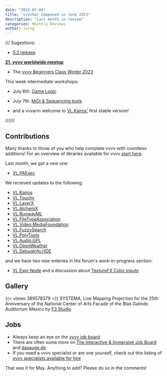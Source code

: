 ```yaml
---
date: "2023-07-04"
title: "vvvvhat happened in June 2023"
description: "Last month in review"
categories: Monthly Reviews
author: joreg
---
```


///
Sugestions:

* [5.2 release](https://thegraybook.vvvv.org/changelog/5.x.html)

 **[21. vvvv worldwide meetup](https://visualprogramming.net/blog/2023/21.-vvvv-worldwide-meetup/)** 

* The [vvvv Beginners Class Winter 2023](https://visualprogramming.net/blog/2023/vvvv-beginner-class-winter-2023/)

This week intermediate workshops:
* July 6th: [Game Logic](https://thenodeinstitute.org/courses/ss23-vvvv-game-logic/)
* July 7th: [MiDi & Sequencing tools](https://thenodeinstitute.org/courses/ss23-vvvv-15-midi-sequencing-tools/)


* and a vvvarm welcome to [VL.Kairos'](https://opencollective.com/kairos-research-lab/updates/kairos-1-1-release) first stable version!

//////



## Contributions
Many thanks to those of you who help complete vvvv with countless additions! For an overview of libraries available for vvvv [start here](https://thegraybook.vvvv.org/reference/libraries/overview.html).

Last month, we got a new one:
- [VL.PAExec](https://www.nuget.org/packages/VL.PAExec)

We received updates to the following:

- [VL.Kairos](https://www.nuget.org/packages/VL.Kairos)
- [VL.Touchy](https://www.nuget.org/packages/VL.Touchy)
- [VL.LayerX](https://www.nuget.org/packages/VL.LayerX)
- [VL.AlchemX](https://www.nuget.org/packages/VL.AlchemX)
- [VL.RunwayML](https://www.nuget.org/packages/VL.RunwayML)
- [VL.FileTypeAssociation](https://www.nuget.org/packages/VL.FileTypeAssociation)
- [VL.Video.MediaFoundation](https://www.nuget.org/packages/VL.Video.MediaFoundation)
- [VL.FuzzySearch](https://www.nuget.org/packages/VL.FuzzySearch)
- [VL.PolyTools](https://www.nuget.org/packages/VL.PolyTools)
- [VL.Audio.GPL](https://www.nuget.org/packages/VL.Audio.GPL)
- [VL.OpenWeather](https://www.nuget.org/packages/VL.OpenWeather)
- [VL.DebugInfo.HDE](https://www.nuget.org/packages/VL.DebugInfo.HDE)

and we have two new enteries in the forum's work-in-progress section:

- [VL Expr Node](https://discourse.vvvv.org/t/vl-expr-node/21617)
and a discussion about [TextureFX Color inputs](https://discourse.vvvv.org/t/your-opinion-on-texturefx-color-inputs-poll/21596/1)

## Gallery
{{< vimeo 389578379 >}}
SYSTEMA, Live Mapping Projection for the 25th Anniversary of the National Center of Arts
Facade of the Blas Galindo Auditorium
Mexico by [F3 Studio](https://f3.studio/) 

## Jobs
- Always keep an eye on the [vvvv job board](https://discourse.vvvv.org/c/jobs)
- There are often some more on [The Interactive & Immersive Job Board](https://jobs.interactiveimmersive.io/?s=vvvv&post_type=job_listing&orderby=date) and [dasauge.de](https://dasauge.de/sta/Vvvv/)
- If you need a vvvv specialist or are one yourself, check out this listing of [vvvv specialists available for hire](https://vvvv.org/documentation/vvvv-specialists-available-for-hire)

That was it for May. Anything to add? Please do so in the comments!